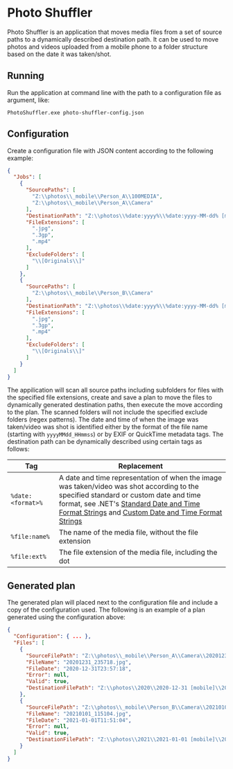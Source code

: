 # Photo Shuffler
Photo Shuffler is an application that moves media files from a set of source paths to a dynamically described destination path. It can be used to move photos and videos uploaded from a mobile phone to a folder structure based on the date it was taken/shot.

## Running
Run the application at command line with the path to a configuration file as argument, like:
```
PhotoShuffler.exe photo-shuffler-config.json
```

## Configuration
Create a configuration file with JSON content according to the following example:
```json
{
  "Jobs": [
    {
      "SourcePaths": [
        "Z:\\photos\\_mobile\\Person_A\\100MEDIA",
        "Z:\\photos\\_mobile\\Person_A\\Camera"
      ],
      "DestinationPath": "Z:\\photos\\%date:yyyy%\\%date:yyyy-MM-dd% [mobile]\\%file:name%_A%file:ext%",
      "FileExtensions": [
        ".jpg",
        ".3gp",
        ".mp4"
      ],
      "ExcludeFolders": [
        "\\[Originals\\]"
      ]
    },
    {
      "SourcePaths": [
        "Z:\\photos\\_mobile\\Person_B\\Camera"
      ],
      "DestinationPath": "Z:\\photos\\%date:yyyy%\\%date:yyyy-MM-dd% [mobile]\\%file:name%_B%file:ext%",
      "FileExtensions": [
        ".jpg",
        ".3gp",
        ".mp4"
      ],
      "ExcludeFolders": [
        "\\[Originals\\]"
      ]
    }
  ]
}
```
The appilication will scan all source paths including subfolders for files with the specified file extensions, create and save a plan to move the files to dynamically generated destination paths, then execute the move according to the plan. The scanned folders will not include the specified exclude folders (regex patterns). The date and time of when the image was taken/video was shot is identified either by the format of the file name (starting with `yyyyMMdd_HHmmss`) or by EXIF or QuickTime metadata tags. The destination path can be dynamically described using certain tags as follows:

Tag | Replacement
--- | -----------
`%date:<format>%` | A date and time representation of when the image was taken/video was shot according to the specified standard or custom date and time format, see .NET's [Standard Date and Time Format Strings](https://docs.microsoft.com/en-us/dotnet/standard/base-types/standard-date-and-time-format-strings) and [Custom Date and Time Format Strings](https://docs.microsoft.com/en-us/dotnet/standard/base-types/custom-date-and-time-format-strings)
`%file:name%` | The name of the media file, without the file extension
`%file:ext%` | The file extension of the media file, including the dot

## Generated plan
The generated plan will placed next to the configuration file and include a copy of the configuration used. The following is an example of a plan generated using the configuration above:
```json
{
  "Configuration": { ... },
  "Files": [
    {
      "SourceFilePath": "Z:\\photos\\_mobile\\Person_A\\Camera\\20201231_235718.jpg",
      "FileName": "20201231_235718.jpg",
      "FileDate": "2020-12-31T23:57:18",
      "Error": null,
      "Valid": true,
      "DestinationFilePath": "Z:\\photos\\2020\\2020-12-31 [mobile]\\20201231_235718_A.jpg"
    },
    {
      "SourceFilePath": "Z:\\photos\\_mobile\\Person_B\\Camera\\20210101_115104.jpg",
      "FileName": "20210101_115104.jpg",
      "FileDate": "2021-01-01T11:51:04",
      "Error": null,
      "Valid": true,
      "DestinationFilePath": "Z:\\photos\\2021\\2021-01-01 [mobile]\\20210101_115104_B.jpg"
    }
  ]
}
```
